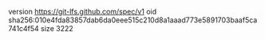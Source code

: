 version https://git-lfs.github.com/spec/v1
oid sha256:010e4fda83857dab6da0eee515c210d8a1aaad773e5891703baaf5ca741c4f54
size 3222
